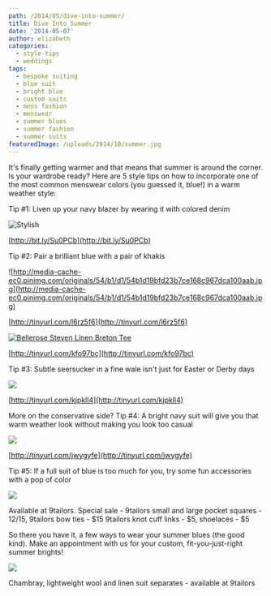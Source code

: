```yaml
---
path: /2014/05/dive-into-summer/
title: Dive Into Summer
date: '2014-05-07'
author: elizabeth
categories:
  - style-tips
  - weddings
tags:
  - bespoke suiting
  - blue suit
  - bright blue
  - custom suits
  - mens fashion
  - menswear
  - summer blues
  - summer fashion
  - summer suits
featuredImage: /uploads/2014/10/summer.jpg
---
```

It's finally getting warmer and that means that summer is around the corner. Is your wardrobe ready? Here are 5 style tips on how to incorporate one of the most common menswear colors (you guessed it, blue!) in a warm weather style:

Tip #1: Liven up your navy blazer by wearing it with colored denim

![Stylish](http://media-cache-ak0.pinimg.com/736x/bf/60/54/bf605423d27915d456a25b0ee1e27f74.jpg)

[http://bit.ly/Su0PCb](http://bit.ly/Su0PCb)

 Tip #2: Pair a brilliant blue with a pair of khakis

![http://media-cache-ec0.pinimg.com/originals/54/b1/d1/54b1d19bfd23b7ce168c967dca100aab.jpg](http://media-cache-ec0.pinimg.com/originals/54/b1/d1/54b1d19bfd23b7ce168c967dca100aab.jpg)

[http://tinyurl.com/l6rz5f6](http://tinyurl.com/l6rz5f6)

[![ Bellerose Steven Linen Breton Tee](http://9c38.http.dal05.cdn.softlayer.net/wantering/products/images/7/6/1/761b43e6-a60f-11e2-bb9b-068ac8b070592.jpg)](http://9c38.http.dal05.cdn.softlayer.net/wantering/products/images/7/6/1/761b43e6-a60f-11e2-bb9b-068ac8b070592.jpg)

[http://tinyurl.com/kfo97bc](http://tinyurl.com/kfo97bc)

Tip #3: Subtle seersucker in a fine wale isn't just for Easter or Derby days

[![](http://24.media.tumblr.com/tumblr_ltipwcswu71qlws3to1_500.jpg)](http://24.media.tumblr.com/tumblr_ltipwcswu71qlws3to1_500.jpg)

[http://tinyurl.com/kjpkll4](http://tinyurl.com/kjpkll4)

More on the conservative side? Tip #4: A bright navy suit will give you that warm weather look without making you look too casual

[![](http://www.vanityfair.com/style/2013/02/street-style-new-york-fall-2013/_jcr_content/par/cn_contentwell/par-main/cn_slideshow/item26.rendition.slideshowWideVertical.vf-street-style-nyfw13-7-ss11.jpg)](http://www.vanityfair.com/style/2013/02/street-style-new-york-fall-2013/_jcr_content/par/cn_contentwell/par-main/cn_slideshow/item26.rendition.slideshowWideVertical.vf-street-style-nyfw13-7-ss11.jpg)

[http://tinyurl.com/jwygyfe](http://tinyurl.com/jwygyfe)

Tip #5: If a full suit of blue is too much for you, try some fun accessories with a pop of color

[![](http://1.bp.blogspot.com/-4liadhe63a8/U2PvGvrpsoI/AAAAAAAAAcI/Fv9hslUhMtQ/s1600/accessories.JPG)](http://1.bp.blogspot.com/-4liadhe63a8/U2PvGvrpsoI/AAAAAAAAAcI/Fv9hslUhMtQ/s1600/accessories.JPG)

Available at 9tailors. Special sale - 9tailors small and large pocket squares - $12/$15, 9tailors bow ties - $15
9tailors knot cuff links - $5, shoelaces - $5

So there you have it, a few ways to wear your summer blues (the good kind). Make an appointment with us for your custom, fit-you-just-right summer brights!

[![](http://2.bp.blogspot.com/-yP40WAGbfyc/U2PvHvMnRPI/AAAAAAAAAcQ/hgLgnKgt-0I/s1600/jackets.JPG)](http://2.bp.blogspot.com/-yP40WAGbfyc/U2PvHvMnRPI/AAAAAAAAAcQ/hgLgnKgt-0I/s1600/jackets.JPG)

Chambray, lightweight wool and linen suit separates - available at 9tailors